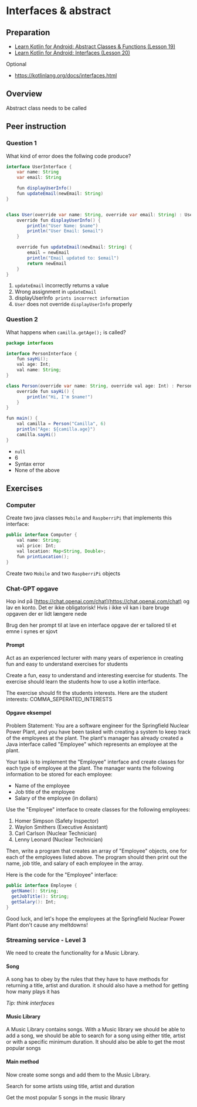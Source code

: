 # Interfaces & abstract



## Preparation

- [Learn Kotlin for Android: Abstract Classes & Functions (Lesson 19)](https://www.youtube.com/watch?v=_KoBfDb4Gtw)
- [Learn Kotlin for Android: Interfaces (Lesson 20)](https://www.youtube.com/watch?v=RctW18zpgec)



Optional

- https://kotlinlang.org/docs/interfaces.html



## Overview

Abstract class needs to be called



## Peer instruction



### Question 1

What kind of error does the follwing code produce?

```java
interface UserInterface {
    var name: String
    var email: String

    fun displayUserInfo()
    fun updateEmail(newEmail: String)
}


class User(override var name: String, override var email: String) : UserInterface {
    override fun displayUserInfo() {
        println("User Name: $name")
        println("User Email: $email")
    }

    override fun updateEmail(newEmail: String) {
        email = newEmail
        println("Email updated to: $email")
        return newEmail
    }
}
```

1.  `updateEmail` incorrectly returns a value
2. Wrong assignment in `updateEmail`
3. displayUserInfo` prints incorrect information` 
4. `User` does not override `displayUserInfo` properly



### Question 2

What happens when `camilla.getAge();` is called?

```java
package interfaces

interface PersonInterface {
    fun sayHi();
    val age: Int;
    val name: String;
}

class Person(override var name: String, override val age: Int) : PersonInterface {
    override fun sayHi() {
        println("Hi, I'm $name!")
    }
}

fun main() {
    val camilla = Person("Camilla", 6)
    println("Age: ${camilla.age}")
    camilla.sayHi()
}

```

- `null`
- 6
- Syntax error
- None of the above



## Exercises



### Computer

Create two java classes `Mobile` and `RaspberriPi` that implements this interface:

```java
public interface Computer {
    val name: String;
    val price: Int;
  	val location: Map<String, Double>;
  	fun printLocation();
}
```

Create two `Mobile` and two `RaspberriPi` objects



### Chat-GPT opgave

Hop ind på [https://chat.openai.com/chat](https://chat.openai.com/chat) og lav en konto. Det er ikke obligatorisk! Hvis i ikke vil kan i bare bruge opgaven der er lidt længere nede

Brug den her prompt til at lave en interface opgave der er tailored til et emne i synes er sjovt



#### Prompt

Act as an experienced lecturer with many years of experience in creating fun and easy to understand exercises for students

Create a fun, easy to understand and interesting exercise for students. The exercise should learn the students how to use a kotlin interface. 

The exercise should fit the students interests. Here are the student interests: COMMA_SEPERATED_INTERESTS



#### Opgave eksempel

Problem Statement: You are a software engineer for the Springfield Nuclear Power Plant, and you have been tasked with creating a system to keep track of the employees at the plant. The plant's manager has already created a Java interface called "Employee" which represents an employee at the plant.

Your task is to implement the "Employee" interface and create classes for each type of employee at the plant. The manager wants the following information to be stored for each employee:

- Name of the employee
- Job title of the employee
- Salary of the employee (in dollars)

Use the "Employee" interface to create classes for the following employees:

1. Homer Simpson (Safety Inspector)
2. Waylon Smithers (Executive Assistant)
3. Carl Carlson (Nuclear Technician)
4. Lenny Leonard (Nuclear Technician)

Then, write a program that creates an array of "Employee" objects, one for each of the employees listed above. The program should then print out the name, job title, and salary of each employee in the array.

Here is the code for the "Employee" interface:

```java
public interface Employee {
  getName(): String;
  getJobTitle(): String;
  getSalary(): Int;
}
```

Good luck, and let's hope the employees at the Springfield Nuclear Power Plant don't cause any meltdowns!



### Streaming service - Level 3

We need to create the functionality for a Music Library.



#### Song

A song has to obey by the rules that they have to have methods for returning a title, artist and duration. it should also have a method for getting how many plays it has

*Tip: think interfaces*



#### Music Library

A Music Library contains songs. With a Music library we should be able to add a song, we should be able to search for a song using either title, artist or with a specific minimum duration. It should also be able to get the most popular songs



#### Main method

Now create some songs and add them to the Music Library. 

Search for some artists using title, artist and duration

Get the most popular 5 songs in the music library



